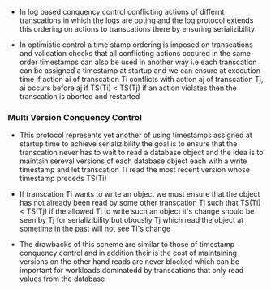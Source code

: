 - In log based conquency control conflicting actions of differnt transcations in which the logs are opting and the log protocol extends this ordering on actions to transcations there by ensuring serializibility 

- In optimistic control a time stamp ordering is imposed on transcations and validation checks that all conflicting actions occured in the same order timestamps can also be used in another way i.e each transcation can be assigned a timestamp at startup and we can ensure at execution time if action ai of transcation Ti conflicts with action aj of transcation Tj, ai occurs before aj if TS(Ti) < TS(Tj) if an action violates then the transcation is aborted and restarted

### Multi Version Conquency Control

- This protocol represents yet another of using timestamps assigned at startup time to achieve serializibility the goal is to ensure that the transcation never has to wait to read a database object and the idea is to maintain sereval versions of each database object each with a write timestamp and let  transcation Ti read the most recent version whose timestamp preceds TS(Ti)

- If transcation Ti wants to write an object we must ensure that the object has not already been read by some other transcation Tj such that TS(Ti) < TS(Tj) if the allowed Ti to write such an object it's change should be seen by Tj for serializibility but obousliy Tj which read the object at sometime in the past will not see Ti's change

- The drawbacks of this scheme are similar to those of timestamp conquency control and in addition their is the cost of maintaining versions on the other hand reads are never blocked which can be important for workloads dominatedd by transcations that only read values from the database 
